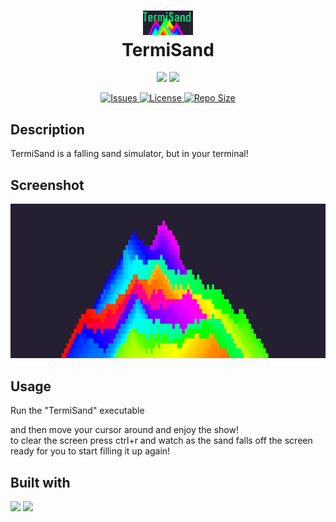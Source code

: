 <div align="center">
      <h1> <img src="./.github/TermiSand.png" width="80px"><br/>TermiSand</h1>
     </div>
<p align="center">
</p>
<p align="center">
    <a href="https://github.com/BobdaProgrammer/TermiSand/pulse" target="_blank"><img src="https://img.shields.io/github/last-commit/BobdaProgrammer/TermiSand?style=for-the-badge&logo=github&color=7dc4e4&logoColor=D9E0EE&labelColor=302D41"></a>
    <a href="https://github.com/BobdaProgrammer/TermiSand/stargazers" target="_blank"><img src="https://img.shields.io/github/stars/BobdaProgrammer/TermiSand?style=for-the-badge&logo=apachespark&color=eed49f&logoColor=D9E0EE&labelColor=302D41"></a>
</p><p align="center">
      <a href="https://github.com/BobdaProgrammer/TermiSand/issues" target="_blank">
      <img alt="Issues" src="https://img.shields.io/github/issues/BobdaProgrammer/TermiSand?style=for-the-badge&logo=bilibili&color=F5E0DC&logoColor=D9E0EE&labelColor=302D41" />
    </a>  
       <a href="https://github.com/BobdaProgrammer/TermiSand/blob/main/LICENSE" target="_blank">
      <img alt="License" src="https://img.shields.io/github/license/BobdaProgrammer/TermiSand?style=for-the-badge&logo=starship&color=ee999f&logoColor=D9E0EE&labelColor=302D41" />
    </a>  
    <a href="https://github.com/BobdaProgrammer/TermiSand" target="_blank">
      <img alt="Repo Size" src="https://img.shields.io/github/repo-size/BobdaProgrammer/TermiSand?color=%23DDB6F2&label=SIZE&logo=codesandbox&style=for-the-badge&logoColor=D9E0EE&labelColor=302D41" />
    </a>
</p>

## Description
TermiSand is a falling sand simulator, but in your terminal!

## Screenshot
<img src="./.github/example.png">

## Usage
Run the "TermiSand" executable

and then move your cursor around and enjoy the show!  
to clear the screen press ctrl+r and watch as the sand falls off the screen ready for you to start filling it up again!

## Built with
![](https://img.shields.io/badge/tcell-4298B8.svg?style=for-the-badge&logoColor=white)
![](https://img.shields.io/badge/go-%2300ADD8.svg?style=for-the-badge&logo=go&logoColor=white)
